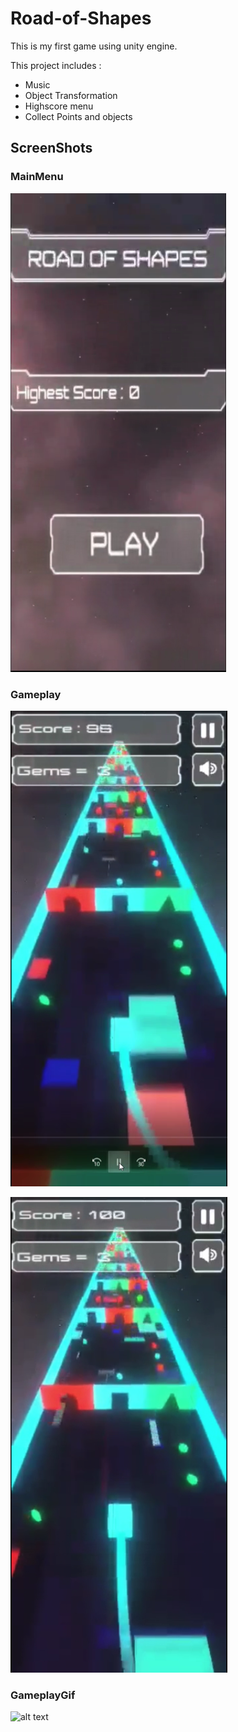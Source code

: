 # Road-of-Shapes

This is my first game using unity engine.

This project includes :

- Music
- Object Transformation
- Highscore menu
- Collect Points and objects

## ScreenShots

### MainMenu

![alt text](1.png)

### Gameplay

![alt text](2.png)

![alt text](3.png)

### GameplayGif

![alt text](Gif.gif)
